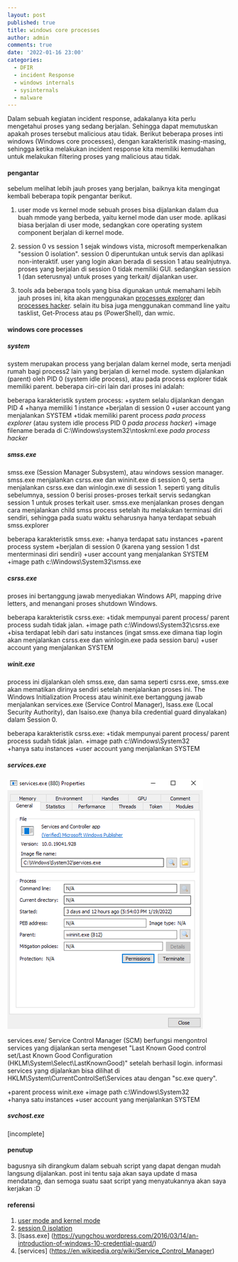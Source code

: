 ```yaml
---
layout: post
published: true
title: windows core processes
author: admin
comments: true
date: '2022-01-16 23:00'
categories:
  - DFIR
  - incident Response
  - windows internals
  - sysinternals
  - malware
---
```

Dalam sebuah kegiatan incident response, adakalanya kita perlu mengetahui proses yang sedang berjalan.
Sehingga dapat memutuskan apakah proses tersebut malicious atau tidak. Berikut beberapa proses inti windows (Windows core processes),
dengan karakteristik masing-masing, sehingga ketika melakukan incident response kita memiliki kemudahan untuk melakukan filtering proses yang malicious atau tidak.


<!--more-->
#### pengantar

sebelum melihat lebih jauh proses yang berjalan, baiknya kita mengingat kembali beberapa topik pengantar berikut.
1. user mode vs kernel mode
sebuah proses bisa dijalankan dalam dua buah mmode yang berbeda, yaitu kernel mode dan user mode. aplikasi biasa berjalan di user mode, sedangkan core operating system component berjalan di kernel mode.

2. session 0 vs session 1
sejak windows vista, microsoft memperkenalkan "session 0 isolation". session 0 diperuntukan untuk servis dan aplikasi non-interaktif. user yang login akan berada di session 1 atau sealnjutnya.
proses yang berjalan di session 0 tidak memiliki GUI. sedangkan session 1 (dan seterusnya) untuk proses yang terkait/ dijalankan user.

3. tools
ada beberapa tools yang bisa digunakan untuk memahami lebih jauh proses ini, kita akan menggunakan [processes explorer](https://docs.microsoft.com/en-us/sysinternals/downloads/process-explorer) dan [processes hacker](https://processhacker.sourceforge.io/).
selain itu bisa juga menggunakan command line yaitu tasklist, Get-Process atau ps (PowerShell), dan wmic.

#### windows core processes
##### system

system merupakan process yang berjalan dalam kernel mode, serta menjadi rumah bagi process2 lain yang berjalan di kernel mode.
system dijalankan (parent) oleh PID 0 (system idle process), atau pada process explorer tidak memiliki parent. beberapa ciri-ciri lain dari proses ini adalah:

beberapa karakteristik system process:
+system selalu dijalankan dengan PID 4
+hanya memiliki 1 instance
+berjalan di session 0
+user account yang menjalankan SYSTEM
+tidak memiliki parent process *pada process explorer* (atau system idle process PID 0 *pada process hacker*)
+image filename berada di C:\Windows\system32\ntoskrnl.exe *pada process hacker*

##### smss.exe

smss.exe (Session Manager Subsystem), atau windows session manager. smss.exe menjalankan csrss.exe dan wininit.exe di session 0, serta menjalankan csrss.exe dan winlogin.exe di session 1.
seperti yang ditulis sebelumnya, session 0 berisi proses-proses terkait servis sedangkan session 1 untuk proses terkait user.
smss.exe menjalankan proses dengan cara menjalankan child smss process setelah itu melakukan terminasi diri sendiri, sehingga pada suatu waktu seharusnya hanya terdapat sebuah smss.explorer

beberapa karakteristik smss.exe:
+hanya terdapat satu instances
+parent process system
+berjalan di session 0 (karena yang session 1 dst menterminasi diri sendiri)
+user account yang menjalankan SYSTEM
+image path c:\Windows\System32\smss.exe

##### csrss.exe

proses ini bertanggung jawab menyediakan Windows API, mapping drive letters, and menangani proses shutdown  Windows.

beberapa karakteristik csrss.exe:
+tidak mempunyai parent process/ parent process sudah tidak jalan.
+image path c:\Windows\System32\csrss.exe
+bisa terdapat lebih dari satu instances (ingat smss.exe dimana tiap login akan menjalankan csrss.exe dan winlogin.exe pada session baru)
+user account yang menjalankan SYSTEM

##### winit.exe

process ini dijalankan oleh smss.exe, dan sama seperti csrss.exe, smss.exe akan mematikan dirinya sendiri setelah menjalankan proses ini.
The Windows Initialization Process atau wininit.exe bertanggung jawab menjalankan services.exe (Service Control Manager), lsass.exe (Local Security Authority), dan lsaiso.exe (hanya bila credential guard dinyalakan) dalam Session 0.

beberapa karakteristik csrss.exe:
+tidak mempunyai parent process/ parent process sudah tidak jalan.
+image path c:\Windows\System32\
+hanya satu instances
+user account yang menjalankan SYSTEM

##### services.exe
![services.exe](/images/services.png)

services.exe/ Service Control Manager (SCM) berfungsi mengontrol services yang dijalankan serta mengeset "Last Known Good control set/Last Known Good Configuration (HKLM\System\Select\LastKnownGood)" setelah berhasil login.
informasi services yang dijalankan bisa dilihat di HKLM\System\CurrentControlSet\Services atau dengan "sc.exe query".

+parent process winit.exe
+image path c:\Windows\System32\
+hanya satu instances
+user account yang menjalankan SYSTEM

##### svchost.exe

[incomplete]

#### penutup
bagusnya sih dirangkum dalam sebuah script yang dapat dengan mudah langsung dijalankan.
post ini tentu saja akan saya update d masa mendatang, dan semoga suatu saat script yang menyatukannya akan saya kerjakan :D

#### referensi
1. [user mode and kernel mode](https://docs.microsoft.com/en-us/windows-hardware/drivers/gettingstarted/user-mode-and-kernel-mode)
2. [session 0 isolation](http://securityinternals.blogspot.com/2014/02/windows-session-0-isolation.html)
3. [lsass.exe] (https://yungchou.wordpress.com/2016/03/14/an-introduction-of-windows-10-credential-guard/)
4. [services] (https://en.wikipedia.org/wiki/Service_Control_Manager)
